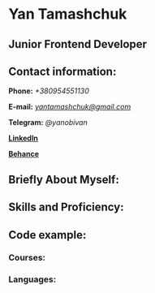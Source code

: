 # Yan Tamashchuk

## Junior Frontend Developer

## Contact information:

**Phone:** _+380954551130_

**E-mail:** *yantamashchuk@gmail.com*

**Telegram:** _@yanobivan_

**[LinkedIn]()**

**[Behance]()**

## **Briefly About Myself:**  

## **Skills and Proficiency:**

## **Code example:**

### **Courses:**

### **Languages:**

